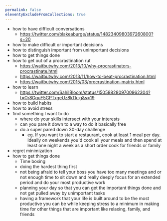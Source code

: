 ```yaml
---
permalink: false
eleventyExcludeFromCollections: true
---
```



- how to have difficult conversations
    - https://twitter.com/blakeaburge/status/1482340980397260800?s=20
- how to make difficult or important decisions
- how to distinguish important from unimportant decisions
- how to get things done
- how to get out of a procrastination rut
    - https://waitbutwhy.com/2013/10/why-procrastinators-procrastinate.html
    - https://waitbutwhy.com/2013/11/how-to-beat-procrastination.html
    - https://waitbutwhy.com/2015/03/procrastination-matrix.html
- how to learn
    - https://twitter.com/SahilBloom/status/1505882809700962304?t=Or8GquF5GPTxgeUz8kTk-g&s=19
- how to build habits
- how to avoid stress
- find something I want to do
    - where do your skills intersect with your interests
    - can you pare it down to a way to do it basically free
    - do a super pared down 30-day challenge
        - eg. If you want to start a restaurant, cook at least 1 meal per day. Ideally on weekends you'd cook all your meals and then spend at least one night a week as a short order cook for friends or family
- regret minimization
- how to get things done
    - Time boxing
    - doing the hardest thing first
    - not being afraid to tell your boss you have too many meetings and or not enough time to sit down and really deeply focus for an extended period and do your most productive work
    - planning your day so that you can get the important things done and not get pulled away by unimportant tasks
    - having a framework that your life is built around to be the most productive you can be while keeping stress to a minimum in making time for other things that are important like relaxing, family, and friends
